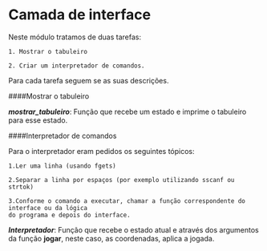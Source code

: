 # Camada de interface
Neste módulo tratamos de duas tarefas:

    1. Mostrar o tabuleiro
   
    2. Criar um interpretador de comandos.

Para cada tarefa seguem se as suas descrições.

####Mostrar o tabuleiro

***mostrar_tabuleiro***: Função que recebe um estado e imprime o tabuleiro para esse estado.

####Interpretador de comandos

Para o interpretador eram pedidos os seguintes tópicos:
   
    1.Ler uma linha (usando fgets)
   
    2.Separar a linha por espaços (por exemplo utilizando sscanf ou strtok)
   
    3.Conforme o comando a executar, chamar a função correspondente do interface ou da lógica
    do programa e depois do interface.
    
***Interpretador***: Função que recebe o estado atual e através dos argumentos da função **jogar**, neste caso, 
as coordenadas, aplica a jogada.